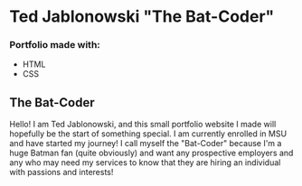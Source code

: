 # Ted Jablonowski "The Bat-Coder"

### Portfolio made with:

* HTML
* CSS

## The Bat-Coder

Hello! I am Ted Jablonowski, and this small portfolio website I made will hopefully be the start of something special. I am currently enrolled in MSU and have started my journey! I call myself the "Bat-Coder" because I'm a huge Batman fan (quite obviously) and want any prospective employers and any who may need my services to know that they are hiring an individual with passions and interests!

